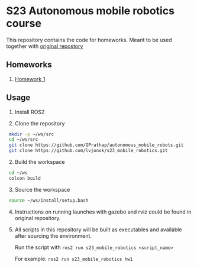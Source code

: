 # S23 Autonomous mobile robotics course

This repository contains the code for homeworks. Meant to be used together with [original repostory](https://github.com/GPrathap/autonomous_mobile_robots)

## Homeworks

1. [Homework 1](homework1.md)

## Usage

1. Install ROS2

1. Clone the repository

```bash
 mkdir -p ~/ws/src
 cd ~/ws/src
 git clone https://github.com/GPrathap/autonomous_mobile_robots.git
 git clone https://github.com/lvjonok/s23_mobile_robotics.git
```

2. Build the workspace

```bash
 cd ~/ws
 colcon build
```

3. Source the workspace

```bash
 source ~/ws/install/setup.bash
```

4. Instructions on running launches with gazebo and rviz could be found in original repository.

5. All scripts in this repository will be built as executables and available after sourcing the environment.

   Run the script with `ros2 run s23_mobile_robotics <script_name>`

   For example: `ros2 run s23_mobile_robotics hw1`
